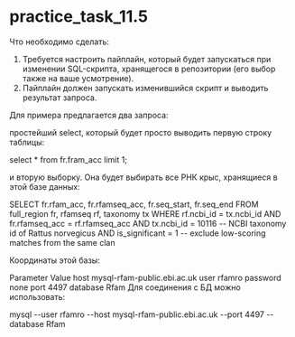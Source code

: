 # practice_task_11.5

Что необходимо сделать:

1. Требуется настроить пайплайн, который будет запускаться при изменении SQL-скрипта, хранящегося в репозитории (его выбор также на ваше усмотрение).
2. Пайплайн должен запускать изменившийся скрипт и выводить результат запроса.

Для примера предлагается два запроса:

простейший select, который будет просто выводить первую строку таблицы:

select * from fr.fram_acc limit 1;

и вторую выборку. Она будет выбирать все РНК крыс, хранящиеся в этой базе данных:

SELECT fr.rfam_acc, fr.rfamseq_acc, fr.seq_start, fr.seq_end
FROM full_region fr, rfamseq rf, taxonomy tx
WHERE rf.ncbi_id = tx.ncbi_id
AND fr.rfamseq_acc = rf.rfamseq_acc
AND tx.ncbi_id = 10116 -- NCBI taxonomy id of Rattus norvegicus
AND is_significant = 1 -- exclude low-scoring matches from the same clan

Координаты этой базы:

Parameter	Value
host	mysql-rfam-public.ebi.ac.uk
user	rfamro
password	none
port	4497
database	Rfam
Для соединения с БД можно использовать:

mysql --user rfamro --host mysql-rfam-public.ebi.ac.uk --port 4497 --database Rfam